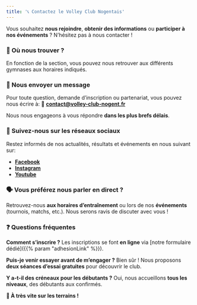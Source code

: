```yaml
---
title: '📞 Contactez le Volley Club Nogentais'
---
```


Vous souhaitez **nous rejoindre**, **obtenir des informations** ou **participer à nos événements** ? N’hésitez pas à
nous contacter !

### 📍 Où nous trouver ?

En fonction de la section, vous pouvez nous retrouver aux différents gymnases aux horaires indiqués.

### 📧 Nous envoyer un message

Pour toute question, demande d’inscription ou partenariat, vous pouvez nous écrire à: 📩
**[contact@volley-club-nogent.fr](mailto:contact@volley-club-nogent.fr)**

Nous nous engageons à vous répondre **dans les plus brefs délais**.

### 📱 Suivez-nous sur les réseaux sociaux

Restez informés de nos actualités, résultats et événements en nous suivant sur:

- **[Facebook](https://www.facebook.com/VolleyClubNogent/)**
- **[Instagram](https://www.instagram.com/volleyclubnogent/)**
- **[Youtube](https://www.youtube.com/@volleyclubnogent)**

### 🗣️ Vous préférez nous parler en direct ?

Retrouvez-nous **aux horaires d’entraînement** ou lors de nos **événements** (tournois, matchs, etc.). Nous serons ravis
de discuter avec vous !

### ❓ Questions fréquentes

**Comment s’inscrire ?** Les inscriptions se font **en ligne** via [notre formulaire
dédié]({{% param "adhesionLink" %}}).

**Puis-je venir essayer avant de m’engager ?** Bien sûr ! Nous proposons **deux séances d’essai gratuites** pour
découvrir le club.

**Y a-t-il des créneaux pour les débutants ?** Oui, nous accueillons **tous les niveaux**, des débutants aux confirmés.

**🏐 À très vite sur les terrains !**
